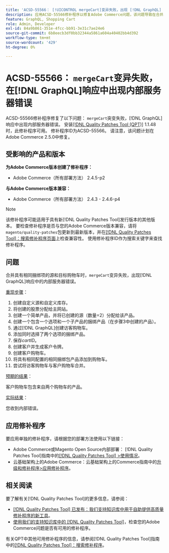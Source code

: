 ```yaml
---
title: 'ACSD-55566： [!UICONTROL mergeCart]变异失败，出现 [!DNL GraphQL] 响应中的内部服务器错误'
description: 应用ACSD-55566修补程序以修复Adobe Commerce问题，该问题导致在合并具有相同捆绑项目的源和目标购物车时，“mergeCart”突变失败，并出现 [!DNL GraphQL] 响应中的内部服务器错误。
feature: GraphQL, Shopping Cart
role: Admin, Developer
exl-id: 84a9b861-351e-4fcc-bb91-3e31c7ae24e6
source-git-commit: 6b8eecb3df0bb32344a5861a604a40402bb4d392
workflow-type: tm+mt
source-wordcount: '429'
ht-degree: 0%

---
```


# ACSD-55566： `mergeCart`变异失败，在[!DNL GraphQL]响应中出现内部服务器错误

ACSD-55566修补程序修复了以下问题： `mergeCart`突变失败，[!DNL GraphQL]响应中出现内部服务器错误。 安装[[!DNL Quality Patches Tool (QPT)]](/help/announcements/adobe-commerce-announcements/magento-quality-patches-released-new-tool-to-self-serve-quality-patches.md) 1.1.48时，此修补程序可用。 修补程序ID为ACSD-55566。 请注意，该问题计划在Adobe Commerce 2.5.0中修复。

## 受影响的产品和版本

**为Adobe Commerce版本创建了修补程序：**

* Adobe Commerce（所有部署方法） 2.4.5-p2

**与Adobe Commerce版本兼容：**

* Adobe Commerce（所有部署方法） 2.4.3 - 2.4.6-p4

>[!NOTE]
>
>该修补程序可能适用于具有新[!DNL Quality Patches Tool]发行版本的其他版本。 要检查修补程序是否与您的Adobe Commerce版本兼容，请将`magento/quality-patches`包更新到最新版本，并在[[!DNL Quality Patches Tool]：搜索修补程序页面](https://experienceleague.adobe.com/tools/commerce-quality-patches/index.html)上检查兼容性。 使用修补程序ID作为搜索关键字来查找修补程序。

## 问题

合并具有相同捆绑项的源和目标购物车时，`mergeCart`变异失败，出现[!DNL GraphQL]响应中的内部服务器错误。

<u>重现步骤</u>：

1. 创建自定义源和自定义库存。
1. 将创建的股票分配给主网站。
1. 创建一个简单产品，并将已创建的源（数量=2）分配给该产品。
1. 创建一个包含一个选项和一个子产品的捆绑产品（在步骤3中创建的产品）。
1. 通过[!DNL GraphQL]创建访客购物车。
1. 添加同时选择了两个选项的捆绑产品。
1. 保存&#x200B;*cartID*。
1. 创建客户并生成客户令牌。
1. 创建客户购物车。
1. 将具有相同配置的相同捆绑包产品添加到购物车。
1. 尝试将访客购物车与客户购物车合并。

<u>预期的结果</u>：

客户购物车包含来自两个购物车的产品。

<u>实际结果</u>：

您收到内部错误。

## 应用修补程序

要应用单独的修补程序，请根据您的部署方法使用以下链接：

* Adobe Commerce或Magento Open Source内部部署： [!DNL Quality Patches Tool]指南中的[[!DNL Quality Patches Tool] >使用情况](https://experienceleague.adobe.com/docs/commerce-operations/tools/quality-patches-tool/usage.html)。
* 云基础架构上的Adobe Commerce：云基础架构上的Commerce指南中的[升级和修补程序>应用修补程序](https://experienceleague.adobe.com/docs/commerce-cloud-service/user-guide/develop/upgrade/apply-patches.html)。

## 相关阅读

要了解有关[!DNL Quality Patches Tool]的更多信息，请参阅：

* [[!DNL Quality Patches Tool] 已发布：我们支持知识库中用于自助提供高质量修补程序的新工具](/help/announcements/adobe-commerce-announcements/magento-quality-patches-released-new-tool-to-self-serve-quality-patches.md)。
* [使用我们的支持知识库中的 [!DNL Quality Patches Tool]](/help/support-tools/patches-available-in-qpt-tool/check-patch-for-magento-issue-with-magento-quality-patches.md)，检查您的Adobe Commerce问题是否有可用的修补程序。

有关QPT中其他可用修补程序的信息，请参阅[!DNL Quality Patches Tool]指南中的[[!DNL Quality Patches Tool]：搜索修补程序](https://experienceleague.adobe.com/tools/commerce-quality-patches/index.html)。
